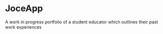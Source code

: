 # JoceApp

A work in progress portfolio of a student educator which outlines their past work experiences
